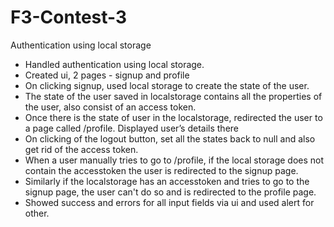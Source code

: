 # F3-Contest-3
Authentication using local storage

* Handled authentication using local storage.
* Created ui, 2 pages - signup and profile
* On clicking signup, used local storage to create the state of the user.
* The state of the user saved in localstorage contains all the properties of the user, also consist of an access token.
* Once there is the state of user in the localstorage, redirected the user to a page called /profile. Displayed user’s details there
* On clicking of the logout button, set all the states back to null and also get rid of the access token.
* When a user manually tries to go to /profile, if the local storage does not contain the accesstoken the user is redirected to the signup page.
* Similarly if the localstorage has an accesstoken and tries to go to the signup page, the user can't do so and is redirected to the profile page.
* Showed success and errors for all input fields via ui and used alert for other.

